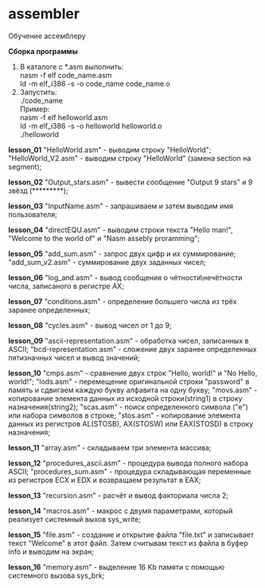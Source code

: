 # assembler
Обучение ассемблеру

<b>Сборка программы</b><br>
1. В каталоге с *.asm выполнить:<br>
  nasm -f elf code_name.asm <br>
  ld -m elf_i386 -s -o code_name code_name.o <br>
2. Запустить: <br>
./code_name <br>
Пример:<br>
nasm -f elf helloworld.asm <br>
ld -m elf_i386 -s -o helloworld helloworld.o <br>
./helloworld <br>

<b>lesson_01</b>
"HelloWorld.asm" - выводим строку "HelloWorld";
"HelloWorld_V2.asm" - выводим строку "HelloWorld" (замена section на segment);

<b>lesson_02</b>
"Output_stars.asm" - вывести сообщение "Output 9 stars" и 9 звёзд (*********);

<b>lesson_03</b>
"InputName.asm" - запрашиваем и затем выводим имя пользователя;

<b>lesson_04</b>
"directEQU.asm" - выводим строки текста "Hello man!", "Welcome to the world of" и "Nasm assebly proramming";

<b>lesson_05</b>
"add_sum.asm" - запрос двух цифр и их суммирование;
"add_sum_v2.asm" - суммирование двух заданных чисел;

<b>lesson_06</b>
"log_and.asm" - вывод сообщения о чётности\нечётности числа, записаного в регистре AX;

<b>lesson_07</b>
"conditions.asm" - определение большего числа из трёх заранее определенных;

<b>lesson_08</b>
"cycles.asm" - вывод чисел от 1 до 9;

<b>lesson_09</b>
"ascii-representation.asm" - обработка чисел, записанных в ASCII;
"bcd-representation.asm" - сложение двух заранее определенных пятизначных чисел и вывод значений;

<b>lesson_10</b>
"cmps.asm" - сравнение двух строк "Hello, world!" и "No Hello, world!";
"lods.asm" - перемещение оригинальной строки "password" в память и сдвигаем каждую букву алфавита на одну букву;
"movs.asm" - копирование элемента данных из исходной строки(string1) в строку назначения(string2);
"scas.asm" - поиск определенного символа ("e") или набора символов в строке;
"stos.asm" - копирование элемента данных из регистров AL(STOSB), AX(STOSW) или EAX(STOSD) в строку назначения;

<b>lesson_11</b>
"array.asm" - складываем три элемента массива;

<b>lesson_12</b>
"procedures_ascii.asm" - процедура вывода полного набора ASCII;
"procedures_sum.asm" - процедура складывающая переменные из регистров ECX и EDX и возвращаем результат в EAX;

<b>lesson_13</b>
"recursion.asm" - расчёт и вывод факториала числа 2;

<b>lesson_14</b>
"macros.asm" - макрос с двумя параметрами, который реализует системный выхов sys_write;

<b>lesson_15</b>
"file.asm" - создание и открытие файла "file.txt" и записывает текст "Welcome" в этот файл. Затем считывам текст из файла в буфер info и выводим на экран;

<b>lesson_16</b>
"memory.asm" - выделение 16 Kb памяти с помощью системного вызова sys_brk;
